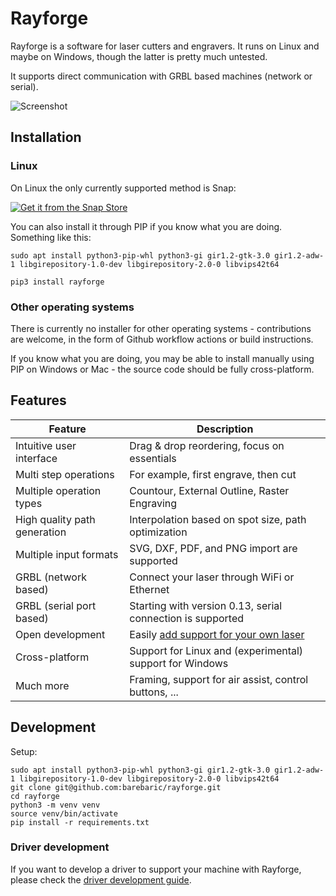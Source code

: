 # Rayforge

Rayforge is a software for laser cutters and engravers. It runs on Linux and
maybe on Windows, though the latter is pretty much untested.

It supports direct communication with GRBL based machines (network or serial).

![Screenshot](docs/ss-main.png)


## Installation

### Linux

On Linux the only currently supported method is Snap:

[![Get it from the Snap Store](https://snapcraft.io/en/light/install.svg)](https://snapcraft.io/rayforge)

You can also install it through PIP if you know what you are doing. Something like this:

```
sudo apt install python3-pip-whl python3-gi gir1.2-gtk-3.0 gir1.2-adw-1 libgirepository-1.0-dev libgirepository-2.0-0 libvips42t64

pip3 install rayforge
```

### Other operating systems

There is currently no installer for other operating systems - contributions are
welcome, in the form of Github workflow actions or build instructions.

If you know what you are doing, you may be able to install manually using
PIP on Windows or Mac - the source code should be fully cross-platform.


## Features

| Feature                          | Description                                                |
| -------------------------------- | ---------------------------------------------------------- |
| Intuitive user interface         | Drag & drop reordering, focus on essentials                |
| Multi step operations            | For example, first engrave, then cut                       |
| Multiple operation types         | Countour, External Outline, Raster Engraving               |
| High quality path generation     | Interpolation based on spot size, path optimization        |
| Multiple input formats           | SVG, DXF, PDF, and PNG import are supported                |
| GRBL (network based)             | Connect your laser through WiFi or Ethernet                |
| GRBL (serial port based)         | Starting with version 0.13, serial connection is supported |
| Open development                 | Easily [add support for your own laser](docs/driver.md)    |
| Cross-platform                   | Support for Linux and (experimental) support for Windows   |
| Much more                        | Framing, support for air assist, control buttons, ...      |


## Development

Setup:
```
sudo apt install python3-pip-whl python3-gi gir1.2-gtk-3.0 gir1.2-adw-1 libgirepository-1.0-dev libgirepository-2.0-0 libvips42t64
git clone git@github.com:barebaric/rayforge.git
cd rayforge
python3 -m venv venv
source venv/bin/activate
pip install -r requirements.txt
```

### Driver development

If you want to develop a driver to support your machine with Rayforge,
please check the [driver development guide](docs/driver.md).
